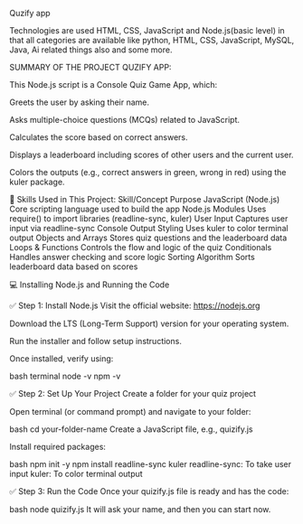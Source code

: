 Quzify app 

Technologies are used HTML, CSS, JavaScript and Node.js(basic level)
in that all categories are available like python, HTML, CSS, JavaScript, MySQL, Java, Ai related things also and some more.

SUMMARY OF THE PROJECT QUZIFY APP:

This Node.js script is a Console Quiz Game App, which:

Greets the user by asking their name.

Asks multiple-choice questions (MCQs) related to JavaScript.

Calculates the score based on correct answers.

Displays a leaderboard including scores of other users and the current user.

Colors the outputs (e.g., correct answers in green, wrong in red) using the kuler package.

🧠 Skills Used in This Project:
Skill/Concept	Purpose
JavaScript (Node.js)	Core scripting language used to build the app
Node.js Modules	Uses require() to import libraries (readline-sync, kuler)
User Input	Captures user input via readline-sync
Console Output Styling	Uses kuler to color terminal output
Objects and Arrays	Stores quiz questions and the leaderboard data
Loops & Functions	Controls the flow and logic of the quiz
Conditionals	Handles answer checking and score logic
Sorting Algorithm	Sorts leaderboard data based on scores

💻 Installing Node.js and Running the Code

✅ Step 1: Install Node.js
Visit the official website: https://nodejs.org

Download the LTS (Long-Term Support) version for your operating system.

Run the installer and follow setup instructions.

Once installed, verify using:

bash terminal 
node -v
npm -v

✅ Step 2: Set Up Your Project
Create a folder for your quiz project

Open terminal (or command prompt) and navigate to your folder:

bash
cd your-folder-name
Create a JavaScript file, e.g., quizify.js

Install required packages:

bash
npm init -y
npm install readline-sync kuler
readline-sync: To take user input
kuler: To color terminal output

✅ Step 3: Run the Code
Once your quizify.js file is ready and has the code:

bash
node quizify.js
It will ask your name, and then you can start now.
